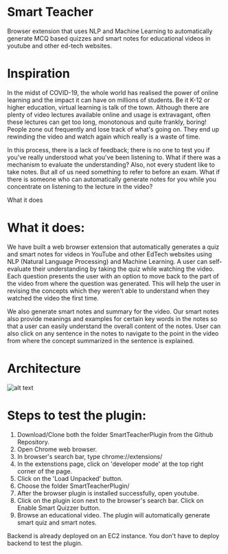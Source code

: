 # Smart Teacher
Browser extension that uses NLP and Machine Learning to automatically generate MCQ based quizzes and smart notes for educational videos in youtube and other ed-tech websites.

# Inspiration
In the midst of COVID-19, the whole world has realised the power of online learning and the impact it can have on millions of students. Be it K-12 or higher education, virtual learning is talk of the town. Although there are plenty of video lectures available online and usage is extravagant, often these lectures can get too long, monotonous and quite frankly, boring! People zone out frequently and lose track of what's going on. They end up rewinding the video and watch again which really is a waste of time.

In this process, there is a lack of feedback; there is no one to test you if you've really understood what you've been listening to. What if there was a mechanism to evaluate the understanding? Also, not every student like to take notes. But all of us need something to refer to before an exam. What if there is someone who can automatically generate notes for you while you concentrate on listening to the lecture in the video?

What it does

# What it does:

We have built a web browser extension that automatically generates a quiz and smart notes for videos in YouTube and other EdTech websites using NLP (Natural Language Processing) and Machine Learning. A user can self-evaluate their understanding by taking the quiz while watching the video. Each question presents the user with an option to move back to the part of the video from where the question was generated. This will help the user in revising the concepts which they weren’t able to understand when they watched the video the first time.

We also generate smart notes and summary for the video. Our smart notes also provide meanings and examples for certain key words in the notes so that a user can easily understand the overall content of the notes. User can also click on any sentence in the notes to navigate to the point in the video from where the concept summarized in the sentence is explained.

# Architecture

![alt text](https://github.com/sumanthreddym/smart_teacher/blob/master/Architecture.png)

# Steps to test the plugin:

1. Download/Clone both the folder SmartTeacherPlugin from the Github Repository.
2. Open Chrome web browser. 
3. In browser's search bar, type chrome://extensions/
4. In the extenstions page, click on 'developer mode' at the top right corner of the page.
5. Click on the 'Load Unpacked' button.
6. Choose the folder SmartTeacherPlugin/
7. After the browser plugin is installed successfully, open youtube.
8. Click on the plugin icon next to the browser's search bar. Click on Enable Smart Quizzer button. 
9. Browse an educational video. The plugin will automatically generate smart quiz and smart notes.

Backend is already deployed on an EC2 instance. You don't have to deploy backend to test the plugin.
